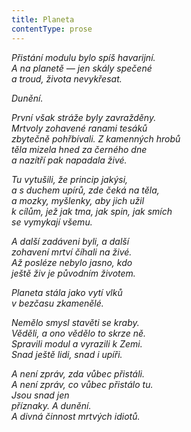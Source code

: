 ```yaml
---
title: Planeta
contentType: prose
---
```


<section>

_Přistání modulu bylo spíš havarijní.  
A na planetě — jen skály spečené  
a troud, života nevykřesat._

</section>

<section>

_Dunění._

</section>

<section>

_První však stráže byly zavražděny.  
Mrtvoly zohavené ranami tesáků  
zbytečně pohřbívali. Z kamenných hrobů  
těla mizela hned za černého dne  
a nazítří pak napadala živé._

</section>

<section>

_Tu vytušili, že princip jakýsi,  
a s duchem upírů, zde čeká na těla,  
a mozky, myšlenky, aby jich užil  
k cílům, jež jak tma, jak spin, jak smích  
se vymykají všemu._

</section>

<section>

_A další zadáveni byli, a další  
zohavení mrtví číhali na živé.  
Až posléze nebylo jasno, kdo  
ještě živ je původním životem._

</section>

<section>

_Planeta stála jako vytí vlků  
v bezčasu zkamenělé._

</section>

<section>

_Nemělo smysl stavěti se kraby.  
Věděli, a ono vědělo to skrze ně.  
Spravili modul a vyrazili k Zemi.  
Snad ještě lidi, snad i upíři._

</section>

<section>

_A není zpráv, zda vůbec přistáli.  
A není zpráv, co vůbec přistálo tu.  
Jsou snad jen  
příznaky. A dunění.  
A divná činnost mrtvých idiotů._

</section>
